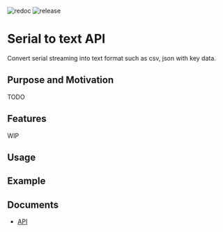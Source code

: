 ![redoc](https://github.com/statefb/serial-to-text-api/workflows/redoc/badge.svg?branch=master)
![release](https://github.com/statefb/serial-to-text-api/workflows/release/badge.svg)

# Serial to text API

Convert serial streaming into text format such as csv, json with key data.

## Purpose and Motivation

TODO

## Features

WIP

## Usage



## Example

## Documents
* [API](https://statefb.github.io/serial-to-text-api/)